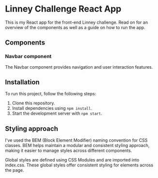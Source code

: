 # Linney Challenge React App

This is my React app for the front-end Linney challenge. Read on for an overview of the components as well as a guide on how to run the app.

## Components

### Navbar component

The Navbar component provides navigation and user interaction features.

## Installation

To run this project, follow the following steps:

1. Clone this repository.
2. Install dependencies using `npm install`.
3. Start the development server with `npm start`.

## Styling approach

I've used the BEM (Block Element Modifier) naming convention for CSS classes. BEM helps maintain a modular and consistent styling approach, making it easier to manage styles across different components.

Global styles are defined using CSS Modules and are imported into index.css. These global styles offer consistent styling for elements across the page.


